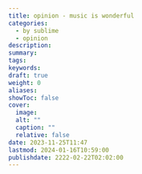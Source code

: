 ```yaml
---
title: opinion - music is wonderful
categories:
  - by sublime
  - opinion
description: 
summary: 
tags: 
keywords: 
draft: true
weight: 0
aliases: 
showToc: false
cover:
  image: 
  alt: ""
  caption: ""
  relative: false
date: 2023-11-25T11:47
lastmod: 2024-01-16T10:59:00
publishdate: 2222-02-22T02:02:00
---
```


